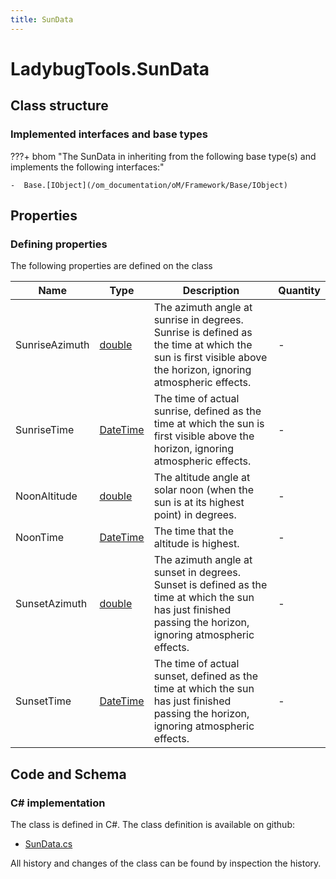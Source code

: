 ```yaml
---
title: SunData
---
```


# LadybugTools.SunData



## Class structure

### Implemented interfaces and base types

???+ bhom "The SunData in inheriting from the following base type(s) and implements the following interfaces:"

    -  Base.[IObject](/om_documentation/oM/Framework/Base/IObject)


## Properties



### Defining properties

The following properties are defined on the class

| Name             | Type             | Description      | Quantity         |
|------------------|------------------|------------------|------------------|
| SunriseAzimuth | [double](https://learn.microsoft.com/en-us/dotnet/api/System.Double?view=netstandard-2.0) | The azimuth angle at sunrise in degrees. Sunrise is defined as the time at which the sun is first visible above the horizon, ignoring atmospheric effects. | - |
| SunriseTime | [DateTime](https://learn.microsoft.com/en-us/dotnet/api/System.DateTime?view=netstandard-2.0) | The time of actual sunrise, defined as the time at which the sun is first visible above the horizon, ignoring atmospheric effects. | - |
| NoonAltitude | [double](https://learn.microsoft.com/en-us/dotnet/api/System.Double?view=netstandard-2.0) | The altitude angle at solar noon (when the sun is at its highest point) in degrees. | - |
| NoonTime | [DateTime](https://learn.microsoft.com/en-us/dotnet/api/System.DateTime?view=netstandard-2.0) | The time that the altitude is highest. | - |
| SunsetAzimuth | [double](https://learn.microsoft.com/en-us/dotnet/api/System.Double?view=netstandard-2.0) | The azimuth angle at sunset in degrees. Sunset is defined as the time at which the sun has just finished passing the horizon, ignoring atmospheric effects. | - |
| SunsetTime | [DateTime](https://learn.microsoft.com/en-us/dotnet/api/System.DateTime?view=netstandard-2.0) | The time of actual sunset, defined as the time at which the sun has just finished passing the horizon, ignoring atmospheric effects. | - |


## Code and Schema

### C# implementation

The class is defined in C#. The class definition is available on github:

- [SunData.cs](https://github.com/BHoM/LadybugTools_Toolkit/blob/develop/LadybugTools_oM/MetaData/SunData.cs)

All history and changes of the class can be found by inspection the history.
